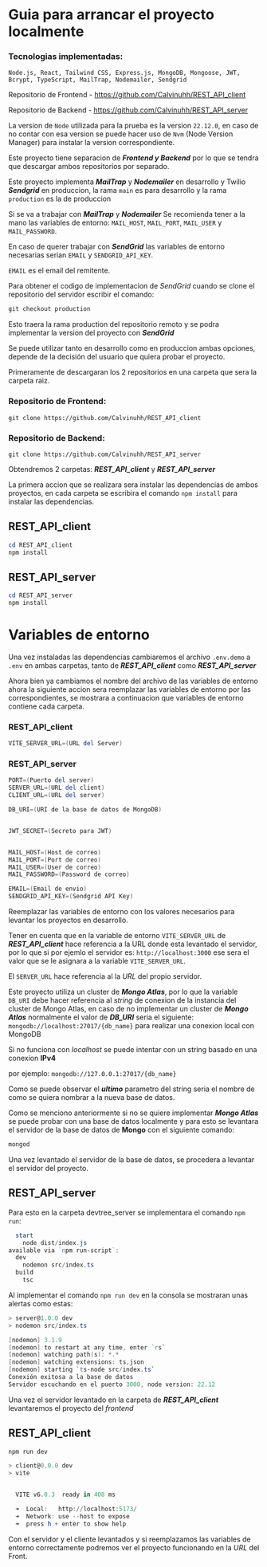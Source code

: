 # Guia para arrancar el proyecto localmente

### Tecnologias implementadas:

`Node.js, React, Tailwind CSS, Express.js, MongoDB, Mongoose, JWT, Bcrypt, TypeScript, MailTrap, Nodemailer, Sendgrid`

Repositorio de Frontend - https://github.com/Calvinuhh/REST_API_client

Repositorio de Backend - https://github.com/Calvinuhh/REST_API_server

La version de `Node` utilizada para la prueba es la version `22.12.0`, en caso de no contar con esa version se puede hacer uso de `Nvm` (Node Version Manager) para instalar la version correspondiente.

Este proyecto tiene separacion de **_Frontend y Backend_** por lo que se tendra que descargar ambos repositorios por separado.

Este proyecto implementa **_MailTrap_** y **_Nodemailer_** en desarrollo y Twilio **_Sendgrid_** en produccion, la rama `main` es para desarrollo y la rama `production` es la de produccion

Si se va a trabajar con **_MailTrap_** y **_Nodemailer_** Se recomienda tener a la mano las variables de entorno: `MAIL_HOST`, `MAIL_PORT`, `MAIL_USER` y `MAIL_PASSWORD`.

En caso de querer trabajar con **_SendGrid_** las variables de entorno necesarias serian `EMAIL` y `SENDGRID_API_KEY`.

`EMAIL` es el email del remitente.

Para obtener el codigo de implementacion de _SendGrid_ cuando se clone el repositorio del servidor escribir el comando:

```powershell
git checkout production
```

Esto traera la rama production del repositorio remoto y se podra implementar la version del proyecto con **_SendGrid_**

Se puede utilizar tanto en desarrollo como en produccion ambas opciones, depende de la decisión del usuario que quiera probar el proyecto.

Primeramente de descargaran los 2 repositorios en una carpeta que sera la carpeta raiz.

### Repositorio de Frontend:

```
git clone https://github.com/Calvinuhh/REST_API_client
```

### Repositorio de Backend:

```
git clone https://github.com/Calvinuhh/REST_API_server
```

Obtendremos 2 carpetas: **_REST_API_client_** y **_REST_API_server_**

La primera accion que se realizara sera instalar las dependencias de ambos proyectos, en cada carpeta se escribira el comando `npm install` para instalar las dependencias.

## REST_API_client

```powershell
cd REST_API_client
npm install
```

## REST_API_server

```powershell
cd REST_API_server
npm install
```

# Variables de entorno

Una vez instaladas las dependencias cambiaremos el archivo `.env.demo` a `.env` en ambas carpetas, tanto de **_REST_API_client_** como **_REST_API_server_**

Ahora bien ya cambiamos el nombre del archivo de las variables de entorno ahora la siguiente accion sera reemplazar las variables de entorno por las correspondientes, se mostrara a continuacion que variables de entorno contiene cada carpeta.

### REST_API_client

```powershell
VITE_SERVER_URL=(URL del Server)
```

### REST_API_server

```powershell
PORT=(Puerto del server)
SERVER_URL=(URL del client)
CLIENT_URL=(URL del server)

DB_URI=(URI de la base de datos de MongoDB)


JWT_SECRET=(Secreto para JWT)


MAIL_HOST=(Host de correo)
MAIL_PORT=(Port de correo)
MAIL_USER=(User de correo)
MAIL_PASSWORD=(Password de correo)

EMAIL=(Email de envio)
SENDGRID_API_KEY=(Sendgrid API Key)
```

Reemplazar las variables de entorno con los valores necesarios para levantar los proyectos en desarrollo.

Tener en cuenta que en la variable de entorno `VITE_SERVER_URL` de **_REST_API_client_** hace referencia a la URL donde esta levantado el servidor, por lo que si por ejemlo el servidor es: `http://localhost:3000` ese sera el valor que se le asignara a la variable `VITE_SERVER_URL`.

El `SERVER_URL` hace referencia al la _URL_ del propio servidor.

Este proyecto utiliza un cluster de **_Mongo Atlas_**, por lo que la variable `DB_URI` debe hacer referencia al _string_ de conexion de la instancia del cluster de Mongo Atlas, en caso de no implementar un cluster de **_Mongo Atlas_** normalmente el valor de **_DB_URI_** seria el siguiente: `mongodb://localhost:27017/{db_name}` para realizar una conexion local con MongoDB

Si no funciona con _localhost_ se puede intentar con un string basado en una conexion **IPv4**

por ejemplo: `mongodb://127.0.0.1:27017/{db_name}`

Como se puede observar el **_ultimo_** parametro del string seria el nombre de como se quiera nombrar a la nueva base de datos.

Como se menciono anteriormente si no se quiere implementar **_Mongo Atlas_** se puede probar con una base de datos localmente y para esto se levantara el servidor de la base de datos de **Mongo** con el siguiente comando:

```powershell
mongod
```

Una vez levantado el servidor de la base de datos, se procedera a levantar el servidor del proyecto.

## REST_API_server

Para esto en la carpeta devtree_server se implementara el comando `npm run`:

```powershell
  start
    node dist/index.js
available via `npm run-script`:
  dev
    nodemon src/index.ts
  build
    tsc
```

Al implementar el comando `npm run dev` en la consola se mostraran unas alertas como estas:

```powershell
> server@1.0.0 dev
> nodemon src/index.ts

[nodemon] 3.1.9
[nodemon] to restart at any time, enter `rs`
[nodemon] watching path(s): *.*
[nodemon] watching extensions: ts,json
[nodemon] starting `ts-node src/index.ts`
Conexión exitosa a la base de datos
Servidor escuchando en el puerto 3000, node version: 22.12
```

Una vez el servidor levantado en la carpeta de **_REST_API_client_** levantaremos el proyecto del _frontend_

## REST_API_client

```powershell
npm run dev
```

```powershell
> client@0.0.0 dev
> vite


  VITE v6.0.3  ready in 408 ms

  ➜  Local:   http://localhost:5173/
  ➜  Network: use --host to expose
  ➜  press h + enter to show help
```

Con el servidor y el cliente levantados y si reemplazamos las variables de entorno correctamente podremos ver el proyecto funcionando en la _URL_ del Front.
